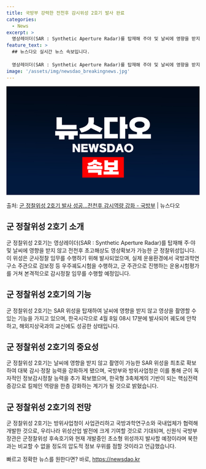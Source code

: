 ```yaml
---
title: 국방부 강력한 전천후 감시위성 2호기 발사 완료
categories:
  - News
excerpt: >
  영상레이더(SAR : Synthetic Aperture Radar)를 탑재해 주야 및 날씨에 영향을 받지 않…
feature_text: >
  ## 뉴스다오 실시간 뉴스 속보입니다.

  영상레이더(SAR : Synthetic Aperture Radar)를 탑재해 주야 및 날씨에 영향을 받지 않…
image: '/assets/img/newsdao_breakingnews.jpg'
---
```


![뉴스다오 속보](/assets/img/newsdao_breakingnews.jpg)

<p>출처: <a href="https://newsdao.kr/3540" rel="dofollow">군 정찰위성 2호기 발사 성공…전천후 감시역량 강화 - 국방부</a> | 뉴스다오</p>

<h2 data-ke-size="size26">군 정찰위성 2호기 소개</h2>
군 정찰위성 2호기는 영상레이더(SAR : Synthetic Aperture Radar)를 탑재해 주·야 및 날씨에 영향을 받지 않고 전천후 초고해상도 영상확보가 가능한 군 정찰위성입니다. 이 위성은 군사정찰 임무를 수행하기 위해 발사되었으며, 실제 운용환경에서 국방과학연구소 주관으로 검보정 등 우주궤도시험을 수행하고, 군 주관으로 진행하는 운용시험평가를 거쳐 본격적으로 감시정찰 임무를 수행할 예정입니다.

<h2 data-ke-size="size26">군 정찰위성 2호기의 기능</h2>
군 정찰위성 2호기는 SAR 위성을 탑재하여 날씨에 영향을 받지 않고 영상을 촬영할 수 있는 기능을 가지고 있으며, 한국시각으로 4월 8일 08시 17분에 발사되어 궤도에 안착하고, 해외지상국과의 교신에도 성공한 상태입니다.

<h2 data-ke-size="size26">군 정찰위성 2호기의 중요성</h2>
군 정찰위성 2호기는 날씨에 영향을 받지 않고 촬영이 가능한 SAR 위성을 최초로 확보하여 대북 감시·정찰 능력을 강화하게 됐으며, 국방부와 방위사업청은 이를 통해 군이 독자적인 정보감시정찰 능력을 추가 확보했으며, 한국형 3축체계의 기반이 되는 핵심전력 증강으로 킬체인 역량을 한층 강화하는 계기가 될 것으로 밝혔습니다.

<h2 data-ke-size="size26">군 정찰위성 2호기의 전망</h2>
군 정찰위성 2호기는 방위사업청이 사업관리하고 국방과학연구소와 국내업체가 협력해 개발한 것으로, 우리나라 위성산업 발전에 크게 기여할 것으로 기대되며, 신원식 국방부장관은 군정찰위성 후속호기와 현재 개발중인 초소형 위성까지 발사할 예정이라며 북한과는 비교할 수 없을 정도의 압도적 정보 우위를 점할 것이라고 언급했습니다. 

빠르고 정확한 뉴스를 원한다면? 바로, <a href="https://newsdao.kr" rel="dofollow">https://newsdao.kr</a>


